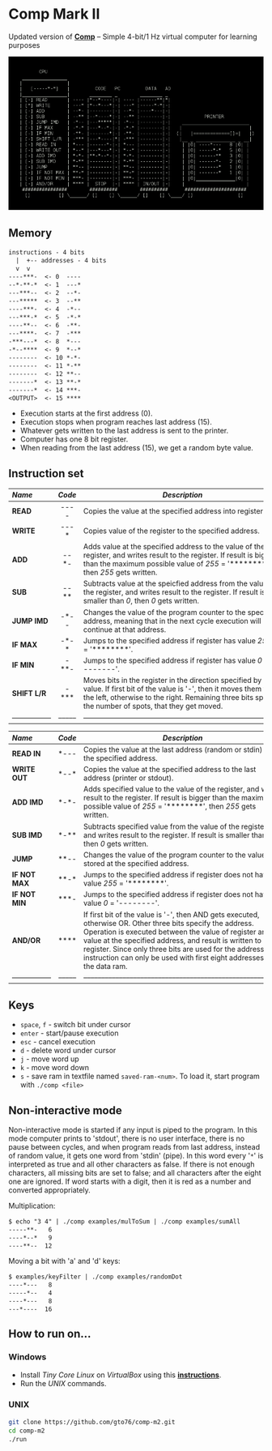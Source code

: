 Comp Mark II
============

Updated version of [**Comp**](https://github.com/gto76/comp-cpp) – Simple 4-bit/1 Hz virtual computer for learning purposes

![screenshot](doc/screenshot.png)

Memory
------
```
instructions - 4 bits
  |  +-- addresses - 4 bits
  v  v
----***-  <- 0  ----
--*-**-*  <- 1  ---*
---***--  <- 2  --*-
---*****  <- 3  --**
----***-  <- 4  -*--
---***-*  <- 5  -*-*
----**--  <- 6  -**-
---****-  <- 7  -***
-***---*  <- 8  *---
-*--****  <- 9  *--*
--------  <- 10 *-*-
--------  <- 11 *-**
--------  <- 12 **--
-------*  <- 13 **-*
-------*  <- 14 ***-
<OUTPUT>  <- 15 ****
```

* Execution starts at the first address (0). 
* Execution stops when program reaches last address (15).
* Whatever gets written to the last address is sent to the printer.
* Computer has one 8 bit register.
* When reading from the last address (15), we get a random byte value.

Instruction set
---------------

 _Name_        | _Code_ | _Description_  
:------------- |:------:| --------------------------------------------------------
**READ**       | ----   | Copies the value at the specified address into register.  
**WRITE**      | ---\*  | Copies value of the register to the specified address.  
**ADD**        | --\*-  | Adds value at the specified address to the value of the register, and writes result to the register. If result is bigger than the maximum possible value of _255_ = '********', then _255_ gets written. 
**SUB**        | --\*\* | Subtracts value at the speicfied address from the value of the register, and writes result to the register. If result is smaller than _0_, then _0_ gets written.  
**JUMP IMD**   | -\*--  | Changes the value of the program counter to the specified address, meaning that in the next cycle execution will continue at that address.  
**IF MAX**     | -\*-\* | Jumps to the specified address if register has value _255_* = '********'. 
**IF MIN**     | -\*\*- | Jumps to the specified address if register has value _0_ = '--------'. 
**SHIFT L/R**  | -\*\*\*| Moves bits in the register in the direction specified by the value. If first bit of the value is '-', then it moves them to the left, otherwise to the right. Remaining three bits specify the number of spots, that they get moved.
–––––––––––    | –––––  | ––––––––––––––––––––––––––––––––––––––––––––––––––––––––

 _Name_        | _Code_ | _Description_  
:------------- |:------:| --------------------------------------------------------
**READ IN**    | \*---  | Copies the value at the last address (random or stdin) to the specified address.
**WRITE OUT**  | \*--\* | Copies the value at the specified address to the last address (printer or stdout).
**ADD IMD**    | \*-\*- | Adds specified value to the value of the register, and writes result to the register. If result is bigger than the maximum possible value of _255_ = '********', then _255_ gets written. 
**SUB IMD**    | \*-\*\*| Subtracts specified value from the value of the register, and writes result to the register. If result is smaller than _0_, then _0_ gets written.
**JUMP**       | \*\*-- | Changes the value of the program counter to the value stored at the specified address.
**IF NOT MAX** | \*\*-* | Jumps to the specified address if register does not have value _255_ = '********'. 
**IF NOT MIN** | \*\*\*-| Jumps to the specified address if register does not have value _0_ = '--------'. 
**AND/OR**     | \*\*\*\* | If first bit of the value is '-', then AND gets executed, otherwise OR. Other three bits specify the address. Operation is executed between the value of register and value at the specified address, and result is written to register. Since only three bits are used for the address, this instruction can only be used with first eight addresses of the data ram.
–––––––––––    | –––––  | ––––––––––––––––––––––––––––––––––––––––––––––––––––––––

Keys
----
* `space`, `f` - switch bit under cursor
* `enter` - start/pause execution
* `esc` - cancel execution
* `d` - delete word under cursor
* `j` - move word up
* `k` - move word down
* `s` - save ram in textfile named `saved-ram-<num>`. To load it, start program with `./comp <file>`

Non-interactive mode
------------------
Non-interactive mode is started if any input is piped to the program. In this mode computer prints to 'stdout', there is no
user interface, there is no pause between cycles, and when program reads from last address, instead of random value, it
gets one word from 'stdin' (pipe). In this word every '`*`' is interpreted as true and all other characters as false. If there
is not enough characters, all missing bits are set to false; and all characters after the eight one are ignored. If word starts with a digit, then it is red as a number and converted appropriately.

Multiplication:
```
$ echo "3 4" | ./comp examples/mulToSum | ./comp examples/sumAll
-----**-   6
----*--*   9
----**--  12
```

Moving a bit with 'a' and 'd' keys:
```
$ examples/keyFilter | ./comp examples/randomDot
----*---   8
-----*--   4
----*---   8
---*----  16
```


How to run on…
--------------

### Windows

* Install *Tiny Core Linux* on *VirtualBox* using this [**instructions**](https://github.com/gto76/my-linux-setup/tree/gh-pages/conf-files/tiny-core-linux).
* Run the *UNIX* commands.

### UNIX
```bash
git clone https://github.com/gto76/comp-m2.git
cd comp-m2
./run
```






